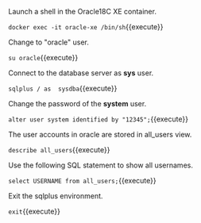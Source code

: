 Launch a shell in the Oracle18C XE container. 

`docker exec -it oracle-xe /bin/sh`{{execute}}


Change to "oracle" user.
 
`su oracle`{{execute}}


Connect to the database server as **sys** user.

`sqlplus / as  sysdba`{{execute}}


Change the password of the **system** user.

`alter user system identified by "12345";`{{execute}}


The user accounts in oracle are stored in all_users view.

`describe all_users`{{execute}}


Use the following SQL statement to show all usernames.

`select USERNAME from all_users;`{{execute}}

Exit the sqlplus environment.

`exit`{{execute}}